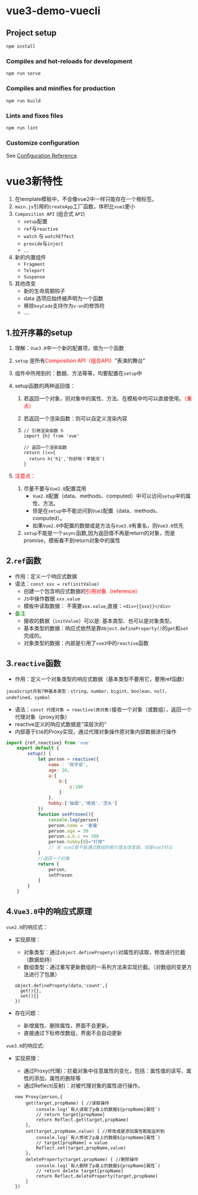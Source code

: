 # vue3-demo-vuecli

## Project setup
```
npm install
```

### Compiles and hot-reloads for development
```
npm run serve
```

### Compiles and minifies for production
```
npm run build
```

### Lints and fixes files
```
npm run lint
```

### Customize configuration
See [Configuration Reference](https://cli.vuejs.org/config/).





# vue3新特性



1. 在template模板中，不会像vue2中一样只能存在一个根标签。
2. `main.js`引用的`createApp`工厂函数，体积比`vue2`更小
3. `Composition API` (组合式 `API`)
   - `setup`配置
   - `ref`与`reactive`
   - `watch` 与 `watchEffect`
   - `provide`与`inject`
   - ...
4. 新的内置组件
   - `Fragment`
   - `Teleport`
   - `Suspense`
5. 其他改变
   - 新的生命周期钩子
   - data 选项应始终被声明为一个函数
   - 移除`keyCode`支持作为`v-on`的修饰符
   - ....



## 1.拉开序幕的setup

1. 理解：`Vue3.0`中一个新的配置项，值为一个函数

2. `setup` 是所有<font color=red>Composition API（组合API）</font>“表演的舞台”

3. 组件中所用到的：数据、方法等等，均要配置在`setup`中

4. setup函数的两种返回值：

   1. 若返回一个对象，则对象中的属性、方法、在模板中均可以直接使用。<font color=red>（重点）</font>

   2. 若返回一个渲染函数：则可以自定义渲染内容

   3. ```
      // 引用渲染函数 h
      import {h} from 'vue'
      
      // 返回一个渲染函数
      return ()=>{
      	return h('h1','你好呀！李银河')
      }
      ```

      

5. <font color=red>注意点：</font>

   1. 尽量不要与`Vue2.0`配置混用
      - `Vue2.0`配置（data、methods、computed）中可以访问`setup`中的属性、方法。
      - 但是在`setup`中不能访问到`Vue2`配置（data、methods、computed）。
      - 如果`Vue2.0`中配置的数据或是方法与`Vue3.0`有重名，则`Vue3.0`优先
   2. `setup`不能是一个`async`函数,因为返回值不再是return的对象，而是promise，模板看不到return对象中的属性





## 2.`ref`函数

- 作用：定义一个响应式数据
- 语法：`const xxx = ref(initValue)`
  - 创建一个包含响应式数据的<font color=red>引用对象（reference）</font>
  - `JS`中操作数据 `xxx.value`
  - 模板中读取数据： 不需要`xxx.value`,直接：`<div>{{xxx}}</div>`
- <font color=green>备注</font>
  - 接收的数据（`initValue`）可以是: 基本类型、也可以是对象类型。
  - 基本类型的数据：响应式依然是靠`Object.defineProperty()`的`get`和`set`完成的。
  - 对象类型的数据：内部是引用了`vue3`中的`reactive`函数



## 3.`reactive`函数

- 作用：定义一个对象类型的响应式数据（基本类型不要用它，要用ref函数）

```
javaScript共有7种基本类型：string，number，bigint，boolean，null，undefined，symbol
```

- 语法：`const 代理对象 = reactive(原对象)`接收一个对象（或数组），返回一个代理对象（proxy对象）
- reactive定义的响应式数据是”深层次的“
- 内部基于`ES6`的Proxy实现，通过代理对象操作原对象内部数据进行操作

```js
import {ref,reactive} from 'vue'
	export default {
		setup() {
			let person = reactive({
				name : '陈平安',
				age: 18,
				a:{
					b:{
						c:100
					}
				},
				hobby:['抽烟','喝酒','烫头']
			})
			function setProsen(){
				console.log(person)
				person.name = '崔巉'
				person.age = 30
				person.a.b.c += 100
				person.hobby[0]="打球"
                // 在 vue2是不能通过数组的索引值去改变值，但是vue3可以
			}
			//返回一个对象
			return {
				person,
				setProsen
			}
		}
	}
```



##  4.`Vue3.0`中的响应式原理

`vue2.0`的响应式：

- 实现原理：

  - 对象类型：通过`object.definePropety()`对属性的读取，修改进行拦截（数据劫持）
  - 数组类型：通过重写更新数组的一系列方法来实现拦截。（对数组的变更方法进行了包裹）

  ```
  object.definePropety(data,'count',{
  	get(){},
  	set(){}
  })
  ```

- 存在问题：

  - 新增属性、删除属性，界面不会更新。
  - 直接通过下标修改数组，界面不会自动更新



`vue3.0`的响应式:

- 实现原理：

  - 通过Proxy(代理)：拦截对象中任意属性的变化，包括：属性值的读写、属性的添加，属性的删除等
  - 通过Reflect(反射)：对被代理对象的属性进行操作。

  ```
  new Proxy(person,{
      get(target,propName) { //读取操作
          console.log(`有人读取了p身上的数据${propName}属性`)
          // return target[propName]
          return Reflect.get(target,propName)
      },
      set(target,propName,value) { //修改或是添加属性都能监听到
          console.log(`有人修改了p身上的数据${propName}属性`)
          // target[propName] = value
          Reflect.set(target,propName,value)
      },
      deleteProperty(target,propName) { //删除操作
          console.log(`有人删除了p身上的数据${propName}属性`)
          // return delete target[propName]
          return Reflect.deleteProperty(target,propName)
      }
  })
  ```

  


